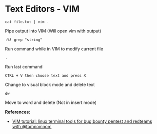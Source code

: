 # Text Editors - VIM

```cat file.txt | vim -```

Pipe output into VIM (Will open vim with output)

```:%! grep "string"```

Run command while in VIM to modify current file

```.```

Run last command

```CTRL + V then choose text and press X```

Change to visual block mode and delete text

```dw```

Move to word and delete (Not in insert mode)

**References:**
* [VIM tutorial: linux terminal tools for bug bounty pentest and redteams with @tomnomnom](https://www.youtube.com/watch?v=l8iXMgk2nnY) 
